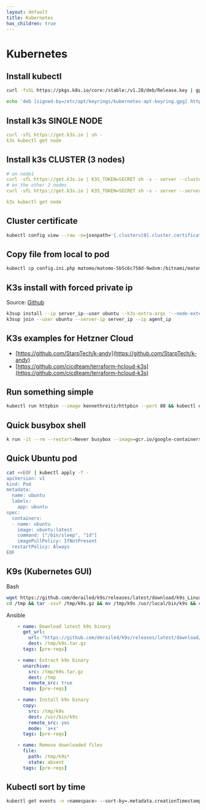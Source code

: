 ```yaml
---
layout: default
title: Kubernetes
has_children: true
---
```


# Kubernetes

## Install kubectl

```bash
curl -fsSL https://pkgs.k8s.io/core:/stable:/v1.28/deb/Release.key | gpg --dearmor -o /etc/apt/keyrings/kubernetes-apt-keyring.gpg

echo 'deb [signed-by=/etc/apt/keyrings/kubernetes-apt-keyring.gpg] https://pkgs.k8s.io/core:/stable:/v1.28/deb/ /' | tee /etc/apt/sources.list.d/kubernetes.list
```

## Install k3s SINGLE NODE

```yaml
curl -sfL https://get.k3s.io | sh -
k3s kubectl get node
```

## Install k3s CLUSTER (3 nodes)

```yaml
# on node1
curl -sfL https://get.k3s.io | K3S_TOKEN=SECRET sh -s - server --cluster-init
# on the other 2 nodes
curl -sfL https://get.k3s.io | K3S_TOKEN=SECRET sh -s - server --server https://<ip or hostname of server1>:6443

k3s kubectl get node
```

## Cluster certificate

```bash
kubectl config view --raw -o=jsonpath='{.clusters[0].cluster.certificate-authority-data}' | base64 --decode
```

## Copy file from local to pod

```bash
kubectl cp config.ini.php matomo/matomo-5b5c6c758d-9wdvm:/bitnami/matomo/config/config.ini.php
```

## K3s install with forced private ip

Source: [Github](https://github.com/alexellis/k3sup/issues/306#issuecomment-1059986048)

```bash
k3sup install --ip server_ip--user ubuntu --k3s-extra-args '--node-external-ip server_ip --node-ip server_ip'
k3sup join --user ubuntu --server-ip server_ip --ip agent_ip
```

## K3s examples for Hetzner Cloud

* [https://github.com/StarpTech/k-andy](https://github.com/StarpTech/k-andy)
* [https://github.com/cicdteam/terraform-hcloud-k3s](https://github.com/cicdteam/terraform-hcloud-k3s)

## Run something simple

```bash
kubectl run httpbin --image kennethreitz/httpbin --port 80 && kubectl expose pod httpbin --port 80
```

## Quick busybox shell

```bash
k run -it --rm --restart=Never busybox --image=gcr.io/google-containers/busybox sh
```

## Quick Ubuntu pod

```bash
cat <<EOF | kubectl apply -f -
apiVersion: v1
kind: Pod
metadata:
  name: ubuntu
  labels:
    app: ubuntu
spec:
  containers:
  - name: ubuntu
    image: ubuntu:latest
    command: ["/bin/sleep", "1d"]
    imagePullPolicy: IfNotPresent
  restartPolicy: Always
EOF
```

## K9s (Kubernetes GUI)

Bash

```bash
wget https://github.com/derailed/k9s/releases/latest/download/k9s_Linux_amd64.tar.gz -O /tmp/k9s.gz
cd /tmp && tar -zxvf /tmp/k9s.gz && mv /tmp/k9s /usr/local/bin/k9s && chmod +x /usr/local/bin/k9s
```

Ansible

```yaml
    - name: Download latest k9s binary
      get_url:
        url: "https://github.com/derailed/k9s/releases/latest/download/k9s_Linux_amd64.tar.gz"
        dest: /tmp/k9s.tar.gz
      tags: [pre-reqs]

    - name: Extract k9s binary
      unarchive:
        src: /tmp/k9s.tar.gz
        dest: /tmp
        remote_src: true
      tags: [pre-reqs]

    - name: Install k9s binary
      copy:
        src: /tmp/k9s
        dest: /usr/bin/k9s
        remote_src: yes
        mode: 'a+x'
      tags: [pre-reqs]

    - name: Remove downloaded files
      file:
        path: /tmp/k9s*
        state: absent
      tags: [pre-reqs]
```

## Kubectl sort by time

```bash
kubectl get events -n <namespace> --sort-by=.metadata.creationTimestamp
```

